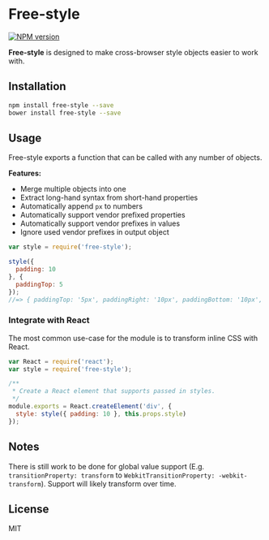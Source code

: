 # Free-style

[![NPM version][npm-image]][npm-url]

**Free-style** is designed to make cross-browser style objects easier to work with.

## Installation

```bash
npm install free-style --save
bower install free-style --save
```

## Usage

Free-style exports a function that can be called with any number of objects.

**Features:**

* Merge multiple objects into one
* Extract long-hand syntax from short-hand properties
* Automatically append `px` to numbers
* Automatically support vendor prefixed properties
* Automatically support vendor prefixes in values
* Ignore used vendor prefixes in output object

```js
var style = require('free-style');

style({
  padding: 10
}, {
  paddingTop: 5
});
//=> { paddingTop: '5px', paddingRight: '10px', paddingBottom: '10px', paddingLeft: '10px' }
```

### Integrate with React

The most common use-case for the module is to transform inline CSS with React.

```js
var React = require('react');
var style = require('free-style');

/**
 * Create a React element that supports passed in styles.
 */
module.exports = React.createElement('div', {
  style: style({ padding: 10 }, this.props.style)
});
```

## Notes

There is still work to be done for global value support (E.g. `transitionProperty: transform` to `WebkitTransitionProperty: -webkit-transform`). Support will likely transform over time.

## License

MIT

[npm-image]: https://img.shields.io/npm/v/free-style.svg?style=flat
[npm-url]: https://npmjs.org/package/free-style
